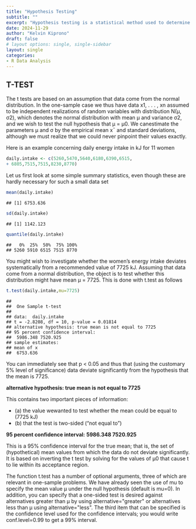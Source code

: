 ```yaml
---
title: "Hypothesis Testing"
subtitle: ""
excerpt: "Hypothesis testing is a statistical method used to determine if there is enough evidence to reject a null hypothesis (H0) in favor of an alternative hypothesis (𝐻𝑎 ). By analyzing sample data, the process involves setting a significance level, calculating a test statistic, and comparing it to a critical value or P-value to make data-driven decisions. Common tests include t-tests, z-tests, and chi-square tests, applied in diverse fields to validate assumptions and drive conclusions."
date: 2024-11-29
author: "Kelvin Kiprono"
draft: false
# layout options: single, single-sidebar
layout: single
categories:
- R Data Analysis
---
```

## T-TEST 

The t tests are based on an assumption that data come from the normal distribution. In the one-sample case we thus have data x1, . . . , xn assumed to be independent realizations of random variables with distribution N(µ, σ2), which denotes the normal distribution with mean µ and variance σ2, and we wish to test the null hypothesis that µ = µ0. We canestimate the parameters µ and σ by the empirical mean x¯ and standard deviations, although we must realize that we could never pinpoint their values exactly.

Here is an example concerning daily energy intake in kJ for 11 women


``` r
daily.intake <- c(5260,5470,5640,6180,6390,6515,
+ 6805,7515,7515,8230,8770)
```
Let us first look at some simple summary statistics, even though these are hardly necessary for such a small data set


``` r
mean(daily.intake)
```

```
## [1] 6753.636
```

``` r
sd(daily.intake)
```

```
## [1] 1142.123
```

``` r
quantile(daily.intake)
```

```
##   0%  25%  50%  75% 100% 
## 5260 5910 6515 7515 8770
```
You might wish to investigate whether the women’s energy intake deviates systematically from a recommended value of 7725 kJ. Assuming that data come from a normal distribution, the object is to test whether this
distribution might have mean µ = 7725. This is done with t.test as follows

``` r
t.test(daily.intake,mu=7725)
```

```
## 
## 	One Sample t-test
## 
## data:  daily.intake
## t = -2.8208, df = 10, p-value = 0.01814
## alternative hypothesis: true mean is not equal to 7725
## 95 percent confidence interval:
##  5986.348 7520.925
## sample estimates:
## mean of x 
##  6753.636
```
You can immediately see that p < 0.05 and thus that (using the customary 5% level of significance) data deviate significantly from the hypothesis that the mean is 7725.

**alternative hypothesis: true mean is not equal to 7725**

This contains two important pieces of information:
 - (a) the value wewanted to test whether the mean could be equal to (7725 kJ) 
 - (b) that the test is two-sided (“not equal to”)
 
 **95 percent confidence interval:**
**5986.348 7520.925**

This is a 95% confidence interval for the true mean; that is, the set of (hypothetical) mean values from which the data do not deviate significantly.
It is based on inverting the t test by solving for the values of µ0 that cause t to lie within its acceptance region.

The function t.test has a number of optional arguments, three of which are relevant in one-sample problems. We have already seen the use of mu to specify the mean value µ under the null hypothesis (default is mu=0). In
addition, you can specify that a one-sided test is desired against alternatives greater than µ by using alternative="greater" or alternatives less than µ using alternative="less". The third item that can be specified is the confidence level used for the confidence intervals; you would write conf.level=0.99 to get a 99% interval.
